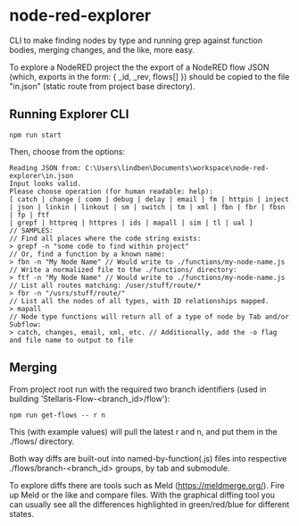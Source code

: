# node-red-explorer
CLI to make finding nodes by type and running grep against function bodies, merging changes, and the like, more easy.

To explore a NodeRED project the the export of a NodeRED flow JSON (which, exports in the form: { _id, _rev, flows[] })  should be copied to the file "in.json" (static route from project base directory).

## Running Explorer CLI

`npm run start`

Then, choose from the options:
```
Reading JSON from: C:\Users\lindben\Documents\workspace\node-red-explorer\in.json
Input looks valid.
Please choose operation (for human readable: help): 
[ catch | change | comm | debug | delay | email | fm | httpin | inject | json | linkin | linkout | sm | switch | tm | xml | fbn | fbr | fbsn | fp | ftf
| grepf | httpreq | httpres | ids | mapall | sim | tl | ual ]
// SAMPLES:
// Find all places where the code string exists:
> grepf -n "some code to find within project"
// Or, find a function by a known name:
> fbn -n "My Node Name" // Would write to ./functions/my-node-name.js
// Write a normalized file to the ./functions/ directory:
> ftf -n "My Node Name" // Would write to ./functions/my-node-name.js
// List all routes matching: /user/stuff/route/*
> fbr -n "/usrs/stuff/route/" 
// List all the nodes of all types, with ID relationships mapped.
> mapall
// Node type functions will return all of a type of node by Tab and/or Subflow:
> catch, changes, email, xml, etc. // Additionally, add the -o flag and file name to output to file
```

## Merging

From project root run with the required two branch identifiers (used in building 'Stellaris-Flow-<branch_id>/flow'): 

`npm run get-flows -- r n`

This (with example values) will pull the latest r and n, and put them in the ./flows/ directory.

Both way diffs are built-out into named-by-function(.js) files into respective ./flows/branch-<branch_id> groups, by tab and submodule.

To explore diffs there are tools such as Meld (https://meldmerge.org/). Fire up Meld or the like and compare files. With the graphical diffing tool you can usually see all the differences highlighted in green/red/blue for different states.

